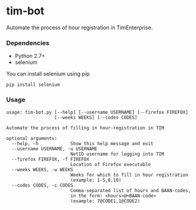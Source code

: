 # tim-bot

Automate the process of hour registration in TimEnterprise.

### Dependencies
* Python 2.7+
* selenium

You can install selenium using pip

    pip install selenium


### Usage
```
usage: tim-bot.py [--help] [--username USERNAME] [--firefox FIREFOX]
                  [--weeks WEEKS] [--codes CODES]

Automate the process of filling in hour-registration in TIM

optional arguments:
  --help, -h            Show this help message and exit
  --username USERNAME, -u USERNAME
                        NetID username for logging into TIM
  --firefox FIREFOX, -f FIREFOX
                        Location of Firefox executable
  --weeks WEEKS, -w WEEKS
                        Weeks for which to fill in hour registration
                        (example: 1-5,8,10)
  --codes CODES, -c CODES
                        Comma-separated list of hours and BAAN-codes,
                        in the form: <hours>@<BAAN-code>
                        (example: 7@CODE1,1@CODE2)
```
